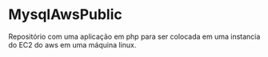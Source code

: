 # MysqlAwsPublic
Repositório com uma aplicação em php para ser colocada em uma instancia do EC2 do aws em uma máquina linux.
